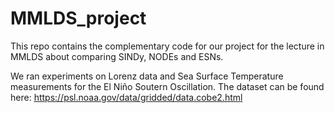 # MMLDS_project
This repo contains the complementary code for our project for the lecture in MMLDS about comparing SINDy, NODEs and ESNs.

We ran experiments on Lorenz data and Sea Surface Temperature measurements for the El Niño Soutern Oscillation. The dataset can be found here: https://psl.noaa.gov/data/gridded/data.cobe2.html
